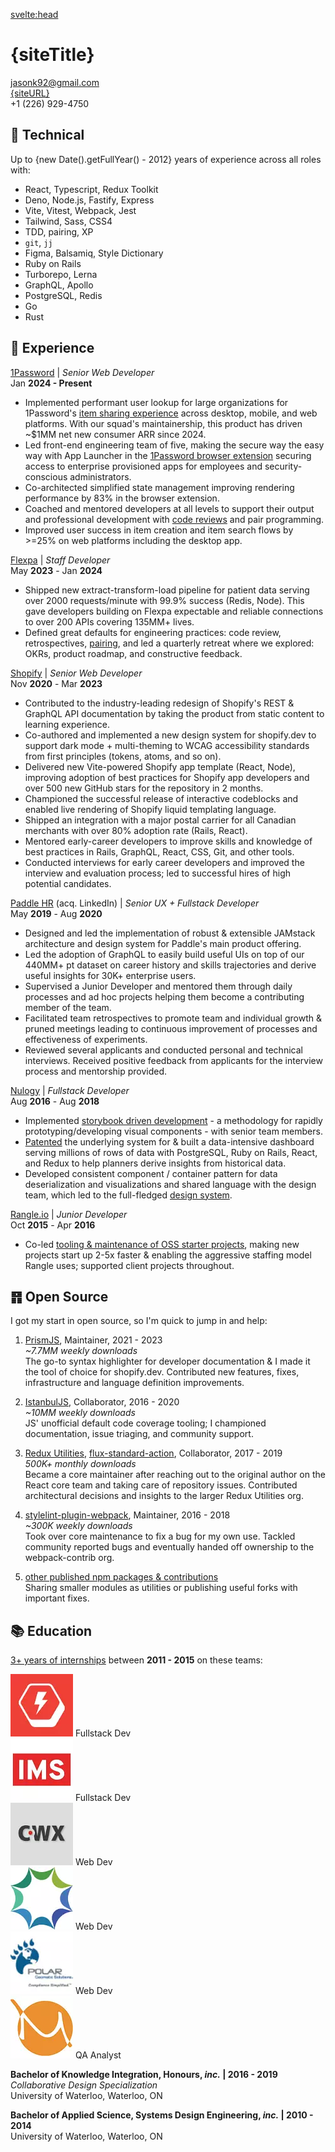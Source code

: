 <script>
   import { siteTitle, siteDescription, siteURL, siteLink } from '$lib/config';
</script>

<svelte:head>
  <title>{siteTitle} | Staff Dev Resume</title>
  <meta name="description" content="{siteTitle} - {siteDescription} Resume" />
</svelte:head>

<div class='print-only flex justify-between print-title'>

# {siteTitle}

jasonk92@gmail.com<br>
[{siteURL}]({siteLink})<br>
+1 (226) 929-4750

</div>

<article>
<aside class='technical'>

## 🧰 Technical

Up to {new Date().getFullYear() - 2012} years of experience across all roles with:

- React, Typescript, Redux Toolkit
- Deno, Node.js, Fastify, Express
- Vite, Vitest, Webpack, Jest
- Tailwind, Sass, CSS4
- TDD, pairing, XP
- `git`, `jj`
- Figma, Balsamiq, Style Dictionary
- Ruby on Rails
- Turborepo, Lerna
- GraphQL, Apollo
- PostgreSQL, Redis
- Go
- Rust

</aside>

<section class='experience'>

## 🎒 Experience

[1Password](https://1password.com) | _Senior Web Developer_<br>
Jan **2024 - Present**

- Implemented performant user lookup for large organizations for 1Password's [item sharing experience](https://share.1password.com) across desktop, mobile, and web platforms. With our squad's maintainership, this product has driven ~$1MM net new consumer ARR since 2024.
- Led front-end engineering team of five, making the secure way the easy way with App Launcher in the [1Password browser extension](https://1password.com/applauncher) securing access to enterprise provisioned apps for employees and security-conscious administrators.
- Co-architected simplified state management improving rendering performance by 83% in the browser extension.
- Coached and mentored developers at all levels to support their output and professional development with [code reviews](https://jasonkurian.dev/learning/how-to-review-a-pull-request) and pair programming.
- Improved user success in item creation and item search flows by >=25% on web platforms including the desktop app.

[Flexpa](https://flexpa.com) | _Staff Developer_<br>
May **2023** - Jan **2024**

- Shipped new extract-transform-load pipeline for patient data serving over 2000 requests/minute with 99.9% success (Redis, Node). This gave developers building on Flexpa expectable and reliable connections to over 200 APIs covering 135MM+ lives.
- Defined great defaults for engineering practices: code review, retrospectives, [pairing](https://jasonkurian.dev/learning/pairing), and led a quarterly retreat where we explored: OKRs, product roadmap, and constructive feedback.

[Shopify](https://shopify.dev) | _Senior Web Developer_<br>
Nov **2020** - Mar **2023**

- Contributed to the industry-leading redesign of Shopify's REST & GraphQL API documentation by taking the product from static content to learning experience.
- Co-authored and implemented a new design system for shopify.dev to support dark mode + multi-theming to WCAG accessibility standards from first principles (tokens, atoms, and so on).
- Delivered new Vite-powered Shopify app template (React, Node), improving adoption of best practices for Shopify app developers and over 500 new GitHub stars for the repository in 2 months.
- Championed the successful release of interactive codeblocks and enabled live rendering of Shopify liquid templating language.
- Shipped an integration with a major postal carrier for all Canadian merchants with over 80% adoption rate (Rails, React).
- Mentored early-career developers to improve skills and knowledge of best practices in Rails, GraphQL, React, CSS, Git, and other tools.
- Conducted interviews for early career developers and improved the interview and evaluation process; led to successful hires of high potential candidates.

[Paddle HR](https://www.paddlehr.com) (acq. LinkedIn) | _Senior UX + Fullstack Developer_<br>
May **2019** - Aug **2020**

- Designed and led the implementation of robust & extensible JAMstack architecture and design system for Paddle's main product offering.
- Led the adoption of GraphQL to easily build useful UIs on top of our 440MM+ pt dataset on career history and skills trajectories and derive useful insights for 30K+ enterprise users.
- Supervised a Junior Developer and mentored them through daily processes and ad hoc projects helping them become a contributing member of the team.
- Facilitated team retrospectives to promote team and individual growth & pruned meetings leading to continuous improvement of processes and effectiveness of experiments.
- Reviewed several applicants and conducted personal and technical interviews. Received positive feedback from applicants for the interview process and mentorship provided.

[Nulogy](http://nulogy.com) | _Fullstack Developer_<br>
Aug **2016** - Aug **2018**

- Implemented [storybook driven development](https://medium.com/nulogy/storybook-driven-development-a3c517276c07) - a methodology for rapidly prototyping/developing visual components - with senior team members.
- [Patented](https://patentscope.wipo.int/search/en/detail.jsf?docId=WO2018083682&_cid=P10-MDF62X-15877-1) the underlying system for & built a data-intensive dashboard serving millions of rows of data with PostgreSQL, Ruby on Rails, React, and Redux to help planners derive insights from historical data. 
- Developed consistent component / container pattern for data deserialization and visualizations and shared language with the design team, which led to the full-fledged [design system](https://nulogy.design/).

[Rangle.io](http://rangle.io) | _Junior Developer_<br>
Oct **2015** - Apr **2016**

- Co-led [tooling & maintenance of OSS starter projects](https://github.com/rangle?utf8=%E2%9C%93&q=starter&type=&language=), making new projects start up 2-5x faster & enabling the aggressive staffing model Rangle uses; supported client projects throughout.

</section>

<section class='oss'>

## ䷢ Open Source

I got my start in open source, so I'm quick to jump in and help:

1. [PrismJS](https://github.com/prismjs/prism), Maintainer, 2021 - 2023<br>
   _~7.7MM weekly downloads_<br>
   The go-to syntax highlighter for developer documentation & I made it the tool of choice for shopify.dev. Contributed new features, fixes, infrastructure and language definition improvements.

1. [IstanbulJS](https://github.com/istanbuljs), Collaborator, 2016 - 2020<br>
   _~10MM weekly downloads_<br>
   JS' unofficial default code coverage tooling; I championed documentation, issue triaging, and community support.

<span class='no-print'>

3. [Redux Utilities](https://github.com/redux-utilities), [flux-standard-action](https://www.npmjs.com/package/flux-standard-action), Collaborator, 2017 - 2019<br>
   _500K+ monthly downloads_<br>
   Became a core maintainer after reaching out to the original author on the React core team and taking care of repository issues. Contributed architectural decisions and insights to the larger Redux Utilities org.

1. [stylelint-plugin-webpack](https://github.com/webpack-contrib/stylelint-webpack-plugin), Maintainer, 2016 - 2018<br>
   _~300K weekly downloads_<br>
   Took over core maintenance to fix a bug for my own use. Tackled community reported bugs and eventually handed off ownership to the webpack-contrib org.

1. [other published npm packages & contributions](https://www.npmjs.com/~jakxz)<br>
   Sharing smaller modules as utilities or publishing useful forks with important fixes.

</span>
</section>
<section class='education'>

## 📚 Education

[3+ years of internships](https://linkedin.com/in/jgkurian) between **2011 - 2015** on these teams:

<div class="flex gap-y-4 flex-wrap justify-between captions">
  <div class="basis-1/3 inline-flex flex-col items-center"><img width="100" height="100" src="/images/boltmade.webp" alt="Boltmade logo" title="Fullstack Developer at Boltmade" /> Fullstack Dev</div>
  <div class="basis-1/3 inline-flex flex-col items-center"><img width="100" height="100" src="/images/ims.webp" alt="Intelligent Mechatronic Systems Inc. logo" title="Fullstack Developer at IMS" /> Fullstack Dev</div>
  <div class="basis-1/3 inline-flex flex-col items-center"><img width="100" height="100" src="/images/coreworx.webp" alt="Coreworx Inc. logo" title="Web Developer at Coreworx" /> Web Dev</div>
  <div class="basis-1/3 inline-flex flex-col items-center"><img width="100" height="100" src="/images/bluesun.webp" alt="BlueSun logo" title="Web Developer at BlueSun / Wealthserv" /> Web Dev</div>
  <div class="basis-1/3 inline-flex flex-col items-center"><img width="100" height="100" src="/images/polar.webp" title="Web Developer at Polar Geomatics Solutions LP" alt="Polar Geomatics Solutions logo" /> Web Dev</div>
  <div class="basis-1/3 inline-flex flex-col items-center"><img width="100" height="100" src="/images/morega.webp" alt="Morega systems logo" title="QA Analyst at Morega Systems Inc."/> QA Analyst</div>
</div>

**Bachelor of Knowledge Integration, Honours, _inc._ | 2016 - 2019**<br>
_Collaborative Design Specialization_<br>
University of Waterloo, Waterloo, ON

**Bachelor of Applied Science, Systems Design Engineering, _inc._ | 2010 - 2014**<br>
University of Waterloo, Waterloo, ON

</section>
</article>

<style src='./resume.scss' />
